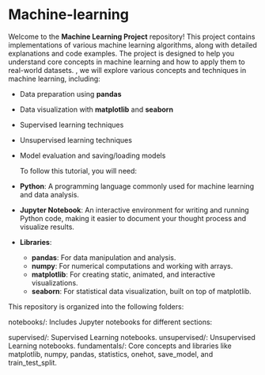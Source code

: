 # Machine-learning
Welcome to the **Machine Learning Project** repository! This project contains implementations of various machine learning algorithms, along with detailed explanations and code examples. The project is designed to help you understand core concepts in machine learning and how to apply them to real-world datasets.
, we will explore various concepts and techniques in machine learning, including:

- Data preparation using **pandas**
- Data visualization with **matplotlib** and **seaborn**
- Supervised learning techniques
- Unsupervised learning techniques
- Model evaluation and saving/loading models

  To follow this tutorial, you will need:

- **Python**: A programming language commonly used for machine learning and data analysis.
- **Jupyter Notebook**: An interactive environment for writing and running Python code, making it easier to document your thought process and visualize results.
- **Libraries**:
  - **pandas**: For data manipulation and analysis.
  - **numpy**: For numerical computations and working with arrays.
  - **matplotlib**: For creating static, animated, and interactive visualizations.
  - **seaborn**: For statistical data visualization, built on top of matplotlib.

This repository is organized into the following folders:


notebooks/: Includes Jupyter notebooks for different sections:

supervised/: Supervised Learning notebooks.
unsupervised/: Unsupervised Learning notebooks.
fundamentals/: Core concepts and libraries like matplotlib, numpy, pandas, statistics, onehot, save_model, and train_test_split.
